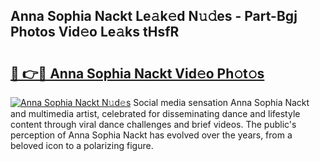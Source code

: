 ## Anna Sophia Nackt Le𝚊k𝚎d N𝚞𝚍es - Part-Bgj Photos Vid𝚎o Le𝚊ks tHsfR

# <h2><a href="http://fbaj5h2.evod.top/?m=Anna+Sophia+Nackt">🔗 👉🔴 Anna Sophia Nackt Vid𝚎o Ph𝚘t𝚘s</a></h2>

[![Anna Sophia Nackt N𝚞d𝚎s](https://i.imgur.com/8V9OHl7.gif)](http://fbaj5h2.evod.top/?m=Anna+Sophia+Nackt)
Social media sensation Anna Sophia Nackt and multimedia artist, celebrated for disseminating dance and lifestyle content through viral dance challenges and brief videos. The public's perception of Anna Sophia Nackt has evolved over the years, from a beloved icon to a polarizing figure. 
